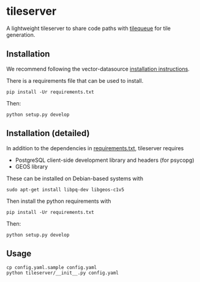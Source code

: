 # tileserver

A lightweight tileserver to share code paths with [tilequeue](https://github.com/tilezen/tilequeue) for tile generation.

## Installation

We recommend following the vector-datasource [installation instructions](https://github.com/tilezen/vector-datasource/wiki/Mapzen-Vector-Tile-Service).

There is a requirements file that can be used to install.

    pip install -Ur requirements.txt

Then:

    python setup.py develop

## Installation (detailed)

In addition to the dependencies in [requirements.txt](requirements.txt), tileserver requires

* PostgreSQL client-side development library and headers (for psycopg)
* GEOS library

These can be installed on Debian-based systems with
```
sudo apt-get install libpq-dev libgeos-c1v5
```

Then install the python requirements with

    pip install -Ur requirements.txt

Then:

    python setup.py develop

## Usage

    cp config.yaml.sample config.yaml
    python tileserver/__init__.py config.yaml
